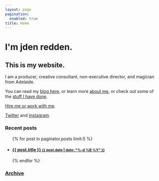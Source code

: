 ```yaml
---
layout: page
pagination:
  enabled: true
title: Home
---
```


# I'm jden redden.

## This is my website. 

I am a producer, creative consultant, non-executive director, and magician from Adelaide. 

You can read my [blog here](/blog/), or learn more [about me](/about.html), or check out some of the [stuff I have done](/projects.html).

[Hire me or work with me](/cv.html). 

[Twitter](https://www.twitter.com/jden) and [Instagram](https://www.instagram.com/jden).

<aside class="related">
  <h3>Recent posts</h3>
  <ul class="related-posts">
    {% for post in paginator.posts limit:5 %}
      <li>
        <a href="{{ site.baseurl }}{{ post.url }}">
          <h4>{{ post.title }}
              <small><time datetime="{{ post.date | date_to_xmlschema }}">{{ post.date | date: "%-d %B %Y" }}</time></small></h4>
        </a>
      </li>
    {% endfor %}
  </ul>
</aside>

<aside class="related">
  <h3><a href="{{ site.baseurl }}/archive.html">Archive</a></h3>
</aside>